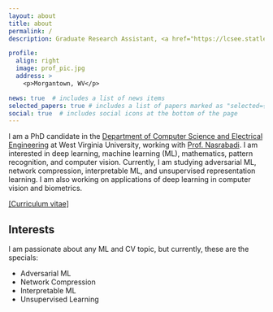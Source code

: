 ```yaml
---
layout: about
title: about
permalink: /
description: Graduate Research Assistant, <a href="https://lcsee.statler.wvu.edu/">West virginia University</a>.

profile:
  align: right
  image: prof_pic.jpg
  address: >
    <p>Morgantown, WV</p>

news: true  # includes a list of news items
selected_papers: true # includes a list of papers marked as "selected={true}"
social: true  # includes social icons at the bottom of the page
---
```


I am a PhD candidate in the [Department of Computer Science and Electrical Engineering](https://lcsee.statler.wvu.edu/) at West Virginia University, working with [Prof. Nasrabadi](https://nassernasrabadi.faculty.wvu.edu/). I am interested in deep learning, machine learning (ML), mathematics, pattern recognition, and computer vision. Currently, I am studying adversarial ML, network compression, interpretable ML, and unsupervised representation learning. I am also working on applications of deep learning in computer vision and biometrics.

[\[Curriculum vitae\]](assets/Dabouei_cv5.pdf)

Interests
----

I am passionate about any ML and CV topic, but currently, these are the specials:

- Adversarial ML
- Network Compression
- Interpretable ML
- Unsupervised Learning
